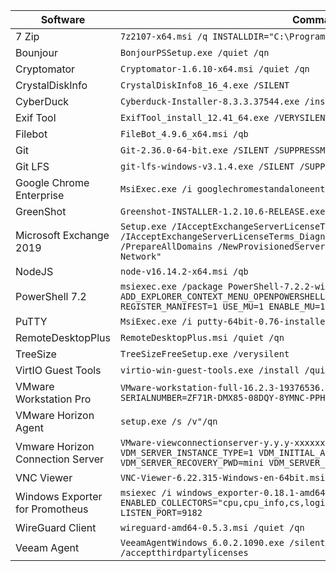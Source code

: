Software | Command
--- | ---
7 Zip | ```7z2107-x64.msi /q INSTALLDIR="C:\Program Files\7-Zip"```
Bounjour | ```BonjourPSSetup.exe /quiet /qn```
Cryptomator | ```Cryptomator-1.6.10-x64.msi /quiet /qn```
CrystalDiskInfo | ```CrystalDiskInfo8_16_4.exe /SILENT```
CyberDuck | ```Cyberduck-Installer-8.3.3.37544.exe /install /quiet```
Exif Tool | ```ExifTool_install_12.41_64.exe /VERYSILENT```
Filebot | ```FileBot_4.9.6_x64.msi /qb```
Git | ```Git-2.36.0-64-bit.exe /SILENT /SUPPRESSMSGBOXES /NORESTART /NOCANCEL```
Git LFS | ```git-lfs-windows-v3.1.4.exe /SILENT /SUPPRESSMSGBOXES /NORESTART /NOCANCEL```
Google Chrome Enterprise | ```MsiExec.exe /i googlechromestandaloneenterprise64.msi /qn```
GreenShot | ```Greenshot-INSTALLER-1.2.10.6-RELEASE.exe /VERYSILENT```
Microsoft Exchange 2019 | ```Setup.exe /IAcceptExchangeServerLicenseTerms /IAcceptExchangeServerLicenseTerms_DiagnosticDataON /Mode:Install /Role:mb /PrepareAllDomains /NewProvisionedServer:mx01 /OrganizationName:"De Hart Network"```
NodeJS | ```node-v16.14.2-x64.msi /qb```
PowerShell 7.2 | ```msiexec.exe /package PowerShell-7.2.2-win-x64.msi /quiet ADD_EXPLORER_CONTEXT_MENU_OPENPOWERSHELL=1 ENABLE_PSREMOTING=1 REGISTER_MANIFEST=1 USE_MU=1 ENABLE_MU=1```
PuTTY | ```MsiExec.exe /i putty-64bit-0.76-installer.msi /qn```
RemoteDesktopPlus | ```RemoteDesktopPlus.msi /quiet /qn```
TreeSize | ```TreeSizeFreeSetup.exe /verysilent```
VirtIO Guest Tools | ```virtio-win-guest-tools.exe /install /quiet```
VMware Workstation Pro | ```VMware-workstation-full-16.2.3-19376536.exe /s /v /qn EULAS_AGREED=1 SERIALNUMBER=ZF71R-DMX85-08DQY-8YMNC-PPHV8```
VMware Horizon Agent | ```setup.exe /s /v"/qn```
Vmware Horizon Connection Server | ```VMware-viewconnectionserver-y.y.y-xxxxxx.exe /s /v"/qn VDM_SERVER_INSTANCE_TYPE=1 VDM_INITIAL_ADMIN_SID=S-1-5-32-544 VDM_SERVER_RECOVERY_PWD=mini VDM_SERVER_RECOVERY_PWD_REMINDER=""First car"""```
VNC Viewer | ```VNC-Viewer-6.22.315-Windows-en-64bit.msi /quiet /qn```
Windows Exporter for Promotheus | ```msiexec /i windows_exporter-0.18.1-amd64.msi ENABLED_COLLECTORS="cpu,cpu_info,cs,logical_disk,net,system,service,textfile" LISTEN_PORT=9182```
WireGuard Client | ```wireguard-amd64-0.5.3.msi /quiet /qn```
Veeam Agent | ```VeeamAgentWindows_6.0.2.1090.exe /silent /accepteula /acceptthirdpartylicenses```